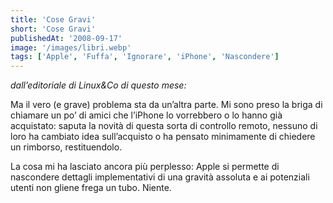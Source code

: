 ```yaml
---
title: 'Cose Gravi'
short: 'Cose Gravi'
publishedAt: '2008-09-17'
image: '/images/libri.webp'
tags: ['Apple', 'Fuffa', 'Ignorare', 'iPhone', 'Nascondere']
---
```


*dall’editoriale di Linux&Co di questo mese:*

Ma il vero (e grave) problema sta da un’altra parte. Mi sono preso la briga di chiamare un po’ di amici che l’iPhone lo vorrebbero o lo hanno già acquistato: saputa la novità di questa sorta di controllo remoto, nessuno di loro ha cambiato idea sull’acquisto o ha pensato minimamente di chiedere un rimborso, restituendolo.

La cosa mi ha lasciato ancora più perplesso: Apple si permette di nascondere dettagli implementativi di una gravità assoluta e ai potenziali utenti non gliene frega un tubo. Niente.